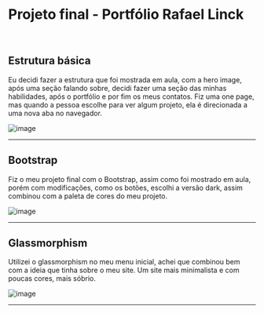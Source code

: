# Projeto final - Portfólio Rafael Linck
<br>

## Estrutura básica
Eu decidi fazer a estrutura que foi mostrada em aula, com a hero image, após uma seção falando sobre, decidi fazer uma seção das minhas habilidades, após o portfólio e por fim os meus contatos.
Fiz uma one page, mas quando a pessoa escolhe para ver algum projeto, ela é direcionada a uma nova aba no navegador.

![image](https://user-images.githubusercontent.com/108953082/221214122-57152533-fd6c-455c-9180-c6b7154e1794.png)

<hr>

## Bootstrap
Fiz o meu projeto final com o Bootstrap, assim como foi mostrado em aula, porém com modificações, como os botões, escolhi a versão dark, assim combinou com a paleta de cores do meu projeto.

![image](https://user-images.githubusercontent.com/108953082/221210282-53bea8fa-8ac7-418f-9ae9-381e265c62c5.png)
<hr>

## Glassmorphism
Utilizei o glassmorphism no meu menu inicial, achei que combinou bem com a ideia que tinha sobre o meu site. Um site mais minimalista e com poucas cores, mais sóbrio.

![image](https://user-images.githubusercontent.com/108953082/221210899-a61b511f-b82f-4871-b3fc-65776ac391d8.png)
<hr>
